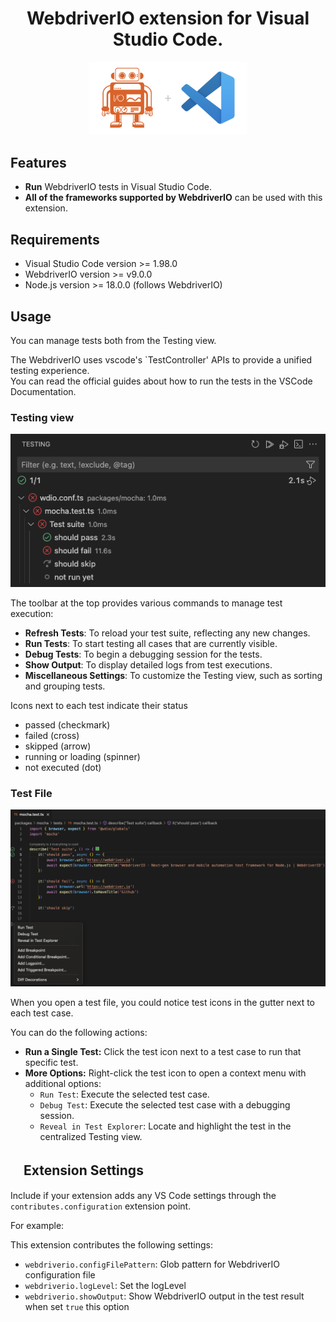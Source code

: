 <h1 align="center">WebdriverIO extension for Visual Studio Code.</h1>

<p align="center">
  <a title="WebdriverIO extension for Visual Studio Code" href="https://github.com/webdriverio/vscode-webdriverio"><img src="./assets/vscode-webdriverio.png" alt="WebdriverIO extension for Visual Studio Code" width="50%" /></a>
</p>

## Features

- **Run** WebdriverIO tests in Visual Studio Code.
- **All of the frameworks supported by WebdriverIO** can be used with this extension.

## Requirements

- Visual Studio Code version >= 1.98.0
- WebdriverIO version >= v9.0.0
- Node.js version >= 18.0.0 (follows WebdriverIO)

## Usage

You can manage tests both from the Testing view.

The WebdriverIO uses vscode's `TestController' APIs to provide a unified testing experience.<br>
You can read the official guides about how to run the tests in the VSCode Documentation.

### Testing view

![Testing view](./assets/testing-view.png 'Testing view')

The toolbar at the top provides various commands to manage test execution:

- **Refresh Tests**: To reload your test suite, reflecting any new changes.
- **Run Tests**: To start testing all cases that are currently visible.
- **Debug Tests**: To begin a debugging session for the tests.
- **Show Output**: To display detailed logs from test executions.
- **Miscellaneous Settings**: To customize the Testing view, such as sorting and grouping tests.

Icons next to each test indicate their status

- passed (checkmark)
- failed (cross)
- skipped (arrow)
- running or loading (spinner)
- not executed (dot)

### Test File

![Test File](./assets/testing-file.png 'Test File')

When you open a test file, you could notice test icons in the gutter next to each test case.

You can do the following actions:

- **Run a Single Test:** Click the test icon next to a test case to run that specific test.
- **More Options:** Right-click the test icon to open a context menu with additional options:
    - `Run Test`: Execute the selected test case.
    - `Debug Test`: Execute the selected test case with a debugging session.
    - `Reveal in Test Explorer`: Locate and highlight the test in the centralized Testing view.

## 　Extension Settings

Include if your extension adds any VS Code settings through the `contributes.configuration` extension point.

For example:

This extension contributes the following settings:

- `webdriverio.configFilePattern`: Glob pattern for WebdriverIO configuration file
- `webdriverio.logLevel`: Set the logLevel
- `webdriverio.showOutput`: Show WebdriverIO output in the test result when set `true` this option
